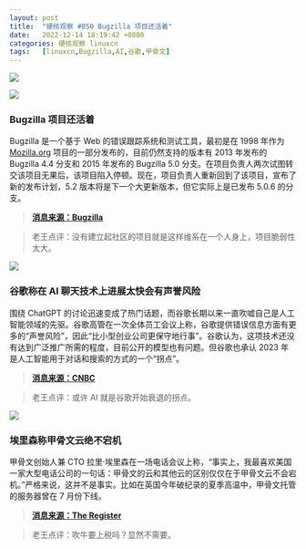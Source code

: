 ```yaml
---
layout: post
title:	"硬核观察 #850 Bugzilla 项目还活着"
date:	2022-12-14 18:19:42 +0800 
categories:	硬核观察 linuxcn 
tags:	[linuxcn,Bugzilla,AI,谷歌,甲骨文]
---
```



![](/Asserts/Images//attachment/album/202212/14/181853o3herb2e2w2f2a5o.jpg)


![](/Asserts/Images//attachment/album/202212/14/181904c23oo0yshwms03zw.jpg)


### Bugzilla 项目还活着


Bugzilla 是一个基于 Web 的错误跟踪系统和测试工具，最初是在 1998 年作为 [Mozilla.org](http://mozilla.org/) 项目的一部分发布的，目前仍然支持的版本有 2013 年发布的 Bugzilla 4.4 分支和 2015 年发布的 Bugzilla 5.0 分支。在项目负责人两次试图转交该项目无果后，该项目陷入停顿。现在，项目负责人重新回到了该项目，宣布了新的发布计划，5.2 版本将是下一个大更新版本，但它实际上是已发布 5.0.6 的分支。



> 
> **[消息来源：Bugzilla](https://www.bugzilla.org/blog/2022/12/13/upcoming-releases-and-more-fun-stuff/)**
> 
> 
> 



> 
> 老王点评：没有建立起社区的项目就是这样维系在一个人身上，项目脆弱性太大。
> 
> 
> 


![](/Asserts/Images//attachment/album/202212/14/181913rdn0drwnn27qzdqd.jpg)


### 谷歌称在 AI 聊天技术上进展太快会有声誉风险


围绕 ChatGPT 的讨论迅速变成了热门话题，而谷歌长期以来一直吹嘘自己是人工智能领域的先驱。谷歌高管在一次全体员工会议上称，谷歌提供错误信息方面有更多的“声誉风险”，因此“比小型创业公司更保守地行事”。谷歌认为，这项技术还没有达到广泛推广所需的程度，目前公开的模型也有问题。但谷歌也承认 2023 年是人工智能用于对话和搜索的方式的一个“拐点”。



> 
> **[消息来源：CNBC](https://www.cnbc.com/2022/12/13/google-execs-warn-of-reputational-risk-with-chatgbt-like-tool.html)**
> 
> 
> 



> 
> 老王点评：或许 AI 就是谷歌开始衰退的拐点。
> 
> 
> 


![](/Asserts/Images//attachment/album/202212/14/181926mcp2p2kf9i2cpeik.jpg)


### 埃里森称甲骨文云绝不宕机


甲骨文创始人兼 CTO 拉里·埃里森在一场电话会议上称，“事实上，我最喜欢美国一家大型电话公司的一句话：甲骨文的云和其他云的区别仅仅在于甲骨文云不会宕机。”严格来说，这并不是事实。比如在英国今年破纪录的夏季高温中，甲骨文托管的服务器曾在 7 月份下线。



> 
> **[消息来源：The Register](https://www.theregister.com/2022/12/13/oracle_clouds_never_go_down/)**
> 
> 
> 



> 
> 老王点评：吹牛要上税吗？显然不需要。
> 
> 
>
